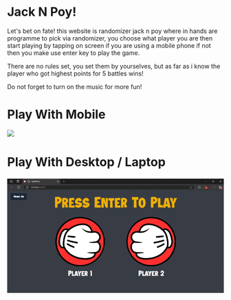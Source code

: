 # Jack N Poy!

Let's bet on fate! this website is randomizer jack n poy where in hands are programme to pick via randomizer, you choose what player you are then start playing by tapping on screen if you are using a mobile phone if not then you make use enter key to play the game. 

There are no rules set, you set them by yourselves, but as far as i know the player who got highest points for 5 battles wins!

Do not forget to turn on the music for more fun!

# Play With Mobile
<img src="demo/JackNPoy.gif" height="300px">

# Play With Desktop / Laptop
![Live Demo](demo/JackNPoyPc.gif)